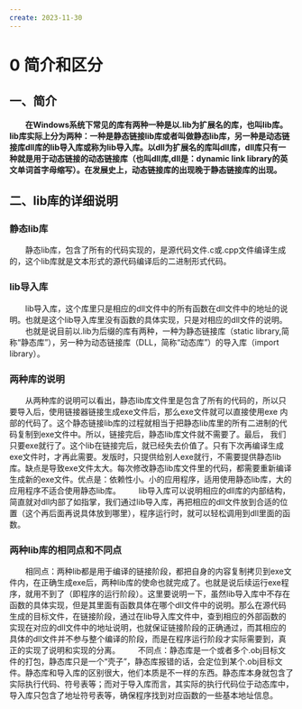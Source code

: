 ```yaml
---
create: 2023-11-30
---
```

# 0 简介和区分

## 一、简介

　　**在Windows系统下常见的库有两种一种是以.lib为扩展名的库，也叫lib库。lib库实际上分为两种：一种是静态链接lib库或者叫做静态lib库，另一种是动态链接库dll库的lib导入库或称为lib导入库。以dll为扩展名的库叫dll库，dll库只有一种就是用于动态链接的动态链接库（也叫dll库,dll是：dynamic link library的英文单词首字母缩写）。在发展史上，动态链接库的出现晚于静态链接库的出现。**

## 二、lib库的详细说明

### 静态lib库

　　静态lib库，包含了所有的代码实现的，是源代码文件.c或.cpp文件编译生成的，这个lib库就是文本形式的源代码编译后的二进制形式代码。

### lib导入库

　　lib导入库，这个库里只是相应的dll文件中的所有函数在dll文件中的地址的说明。也就是这个lib导入库里没有函数的具体实现，只是对相应的dll文件的说明。
　　也就是说目前以.lib为后缀的库有两种，一种为静态链接库（static library,简称“静态库”），另一种为动态链接库（DLL，简称“动态库”）的导入库（import library）。

### 两种库的说明

　　从两种库的说明可以看出，静态lib库文件里是包含了所有的代码的，所以只要导入后，使用链接器链接生成exe文件后，那么exe文件就可以直接使用exe 内部的代码了。这个静态链接lib库的过程就相当于把静态lib库里的所有二进制的代码复制到exe文件中。所以，链接完后，静态lib库文件就不需要了。最后， 我们只要exe就行了。这个lib在链接完后，就已经失去价值了。只有下次再编译生成exe文件时，才再此需要。发版时，只提供给别人exe就行，不需要提供静态lib库。缺点是导致exe文件太大。每次修改静态lib库文件里的代码，都需要重新编译生成新的exe文件。优点是：依赖性小。小的应用程序，适用使用静态lib库，大的应用程序不适合使用静态lib库。
　　lib导入库可以说明相应的dll库的内部结构，简直就对dll内部了如指掌，我们通过lib导入库，再把相应的dll文件放到合适的位置（这个再后面再说具体放到哪里），程序运行时，就可以轻松调用到dll里面的函数。

### 两种lib库的相同点和不同点

　　相同点：两种lib都是用于编译的链接阶段，都把自身的内容复制拷贝到exe文件内，在正确生成exe后，两种lib库的使命也就完成了。也就是说后续运行exe程 序，就用不到了（即程序的运行阶段）。这里要说明一下，虽然lib导入库中不存在函数的具体实现，但是其里面有函数具体在哪个dll文件中的说明。那么在源代码生成的目标文件，在链接阶段，通过在lib导入库文件中，查到相应的外部函数的实现在对应的dll文件中的地址说明，也就保证链接阶段的正确通过，而其相应的具体的dll文件并不参与整个编译的阶段，而是在程序运行阶段才实际需要到，真正的实现了说明和实现的分离。
　　不同点：静态库是一个或者多个.obj目标文件的打包，静态库只是一个“壳子”，静态库报错的话，会定位到某个.obj目标文件。静态库和导入库的区别很大，他们本质是不一样的东西。静态库本身就包含了实际执行代码、符号表等；而对于导入库而言，其实际的执行代码位于动态库中，导入库只包含了地址符号表等，确保程序找到对应函数的一些基本地址信息。